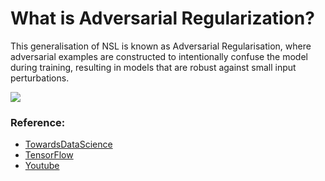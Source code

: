# What is Adversarial Regularization?
This generalisation of NSL is known as Adversarial Regularisation, where adversarial examples are constructed to intentionally confuse the model during training, resulting in models that are robust against small input perturbations.

![](<https://miro.medium.com/v2/resize:fit:968/1*AuC-ZlRwuV3-obQj0Pk1uA.png>)


### Reference:

- [TowardsDataScience](https://towardsdatascience.com/neural-structured-learning-adversarial-regularization-378523dace08)
- [TensorFlow](https://www.tensorflow.org/neural_structured_learning/tutorials/adversarial_keras_cnn_mnist)
- [Youtube](https://www.youtube.com/watch?v=Js2WJkhdU7k)

